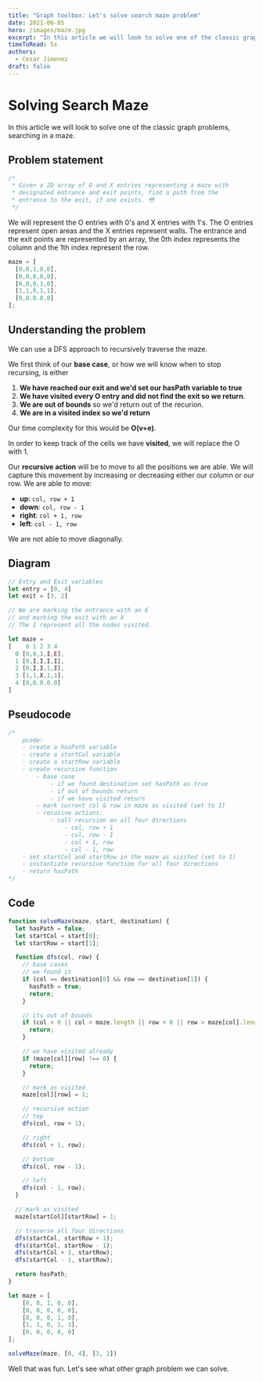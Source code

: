 ```yaml
---
title: "Graph toolbox: Let's solve search maze problem"
date: 2021-06-05
hero: /images/maze.jpg
excerpt: "In this article we will look to solve one of the classic graph problems, searching in a maze."
timeToRead: 5s
authors:
  - Cesar Jimenez
draft: false
---
```


# Solving Search Maze

In this article we will look to solve one of the classic graph problems, searching in a maze.

## Problem statement

```javascript
/*
 * Given a 2D array of O and X entries representing a maze with
 * designated entrance and exit points, find a path from the
 * entrance to the exit, if one exists. 😳
 */
```

We will represent the O entries with 0's and X entries with 1's. The O entries represent open areas and the X entries represent walls. The entrance and the exit points are represented by an array, the 0th index represents the column and the 1th index represent the row.

```javascript
maze = [
  [0,0,1,0,0],
  [0,0,0,0,0],
  [0,0,0,1,0],
  [1,1,0,1,1],
  [0,0.0.0.0]
];
```

## Understanding the problem

We can use a DFS approach to recursively traverse the maze.

We first think of our **base case**, or how we will know when to stop recursing, is either

1. **We have reached our exit and we'd set our hasPath variable to true**
2. **We have visited every O entry and did not find the exit so we return**.
3. **We are out of bounds** so we'd return out of the recurion.
4. **We are in a visited index so we'd return**

Our time complexity for this would be **O(v+e)**.

In order to keep track of the cells we have **visited**, we will replace the O with 1.

Our **recursive action** will be to move to all the positions we are able. We will capture this movement by increasing or decreasing either our column or our row. We are able to move:

* **up**: `col, row + 1`
* **down**: `col, row - 1`
* **right**: `col + 1, row `
* **left**: `col - 1, row`

We are not able to move diagonally.

## Diagram

```javascript
// Entry and Exit variables
let entry = [0, 4]
let exit = [3, 2]

// We are marking the entrance with an E
// and marking the exit with an X
// The I represent all the nodes visited.

let maze =
[    0 1 2 3 4
  0	[0,0,1,I,E],
  1	[0,I,I,I,I],
  2	[0,I,I,1,I],
  3	[1,1,X,1,1],
  4	[0,0.0.0.0]
]

```

## Pseudocode

```javascript
/*
	pcode:
	- create a hasPath variable
	- create a startCol variable
	- create a startRow variable
	- create recursive function
		- base case
			- if we found destination set hasPath as true
			- if out of bounds return
			- if we have visited return
		- mark current col & row in maze as visited (set to 1)
		- recusive actions:
			- call recursion on all four directions
				- col, row + 1
				- col, row - 1
				- col + 1, row
				- col - 1, row
	- set startCol and startRow in the maze as visited (set to 1)
	- instantiate recursive function for all four directions
	- return hasPath
*/
```
## Code

```javascript
function solveMaze(maze, start, destination) {
  let hasPath = false;
  let startCol = start[0];
  let startRow = start[1];

  function dfs(col, row) {
    // base cases
    // we found it
    if (col == destination[0] && row == destination[1]) {
      hasPath = true;
      return;
    }

    // its out of bounds
    if (col < 0 || col > maze.length || row < 0 || row > maze[col].length) {
      return;
    }

    // we have visited already
    if (maze[col][row] !== 0) {
      return;
    }

    // mark as visited
    maze[col][row] = 1;

    // recursive action
    // top
    dfs(col, row + 1);

    // right
    dfs(col + 1, row);

    // bottom
    dfs(col, row - 1);

    // left
    dfs(col - 1, row);
  }

  // mark as visited
  maze[startCol][startRow] = 1;

  // traverse all four directions
  dfs(startCol, startRow + 1);
  dfs(startCol, startRow - 1);
  dfs(startCol + 1, startRow);
  dfs(startCol - 1, startRow);

  return hasPath;
}

let maze = [
	[0, 0, 1, 0, 0],
	[0, 0, 0, 0, 0],
	[0, 0, 0, 1, 0],
	[1, 1, 0, 1, 1],
	[0, 0, 0, 0, 0]
];

solveMaze(maze, [0, 4], [3, 2])
```

Well that was fun. Let's see what other graph problem we can solve.